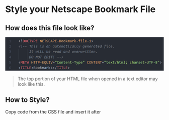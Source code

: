 # Style your Netscape Bookmark File

## How does this file look like?
<img src="./assets/Screenshot (513).png">

>The top portion of your HTML file when opened in a text editor may look like this.

## How to Style?
Copy code from the CSS file and insert it after <pre style="display: inline-block"><TITLE></pre> tag in your HTML file as follows:
<pre>
<STYLE>
  //css code
</STYLE>
</pre>

